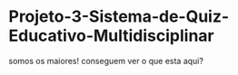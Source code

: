 # Projeto-3-Sistema-de-Quiz-Educativo-Multidisciplinar

somos os maiores!
conseguem ver o que esta aqui?
